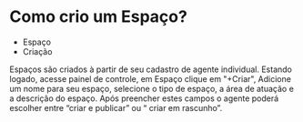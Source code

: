 # Como crio um Espaço?

- Espaço
- Criação

Espaços são criados à partir de seu cadastro de agente individual. Estando logado, acesse painel de controle, em Espaço clique em "+Criar", Adicione um nome para seu espaço, selecione o tipo de espaço, a área de atuação e a descrição do espaço. Após preencher estes campos o agente poderá escolher entre “criar e publicar” ou “ criar em rascunho”.